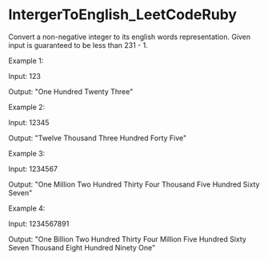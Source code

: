 # IntergerToEnglish_LeetCodeRuby

Convert a non-negative integer to its english words representation. Given input is guaranteed to be less than 231 - 1.

Example 1:

Input: 123

Output: "One Hundred Twenty Three"

Example 2:

Input: 12345

Output: "Twelve Thousand Three Hundred Forty Five"

Example 3:

Input: 1234567

Output: "One Million Two Hundred Thirty Four Thousand Five Hundred Sixty Seven"

Example 4:

Input: 1234567891

Output: "One Billion Two Hundred Thirty Four Million Five Hundred Sixty Seven Thousand Eight Hundred Ninety One"
